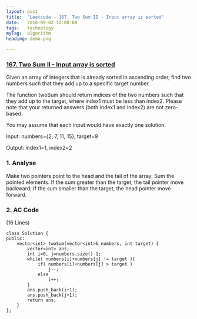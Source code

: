 ```yaml
---
layout: post
title:  "Leetcode - 167. Two Sum II - Input array is sorted"
date:   2016-09-02 12:00:00
tags:	technology
myTag:	algorithm
headimg: demo.png

---
```


### [167. Two Sum II - Input array is sorted](https://leetcode.com/problems/two-sum-ii-input-array-is-sorted/)

Given an array of integers that is already sorted in ascending order, find two numbers such that they add up to a specific target number.

The function twoSum should return indices of the two numbers such that they add up to the target, where index1 must be less than index2. Please note that your returned answers (both index1 and index2) are not zero-based.

You may assume that each input would have exactly one solution.

Input: numbers={2, 7, 11, 15}, target=9

Output: index1=1, index2=2

### 1. Analyse

Make two pointers point to the head and the tail of the array. Sum the pointed elements. If the sum greater than the target, the tail pointer move backward; If the sum smaller than the target, the head pointer move forward. 

### 2. AC Code

(16 Lines)
	
	class Solution {
	public:
		vector<int> twoSum(vector<int>& numbers, int target) {
			vector<int> ans;
			int i=0, j=numbers.size()-1;
			while( numbers[i]+numbers[j] != target ){
				if( numbers[i]+numbers[j] > target )
					j--;
				else
					i++;
			}
			ans.push_back(i+1);
			ans.push_back(j+1);
			return ans;
		}
	};

